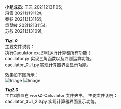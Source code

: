 __小组成员:__ 
  王云 202112131105;  
  冯雪 202112131128;      
  秦弦 202112131165;  
  袁慧敏 202112131154;  
  苏舣 202112131091;  

___Tig1.0___  
主要文件说明：   
  执行Caculator.exe即可运行计算器所有功能！   
  caculator.py 实现三角函数以及四则运算功能。    
  caculator_GUI.py 实现计算器界面显示功能。     
     
效果如下图所示：     
![lmage](https://github.com/CQU-group/tri_func/tree/main/Screenshots/6c5588673923dd47.png)
![lmage](https://github.com/CQU-group/tri_func/tree/main/Screenshots/2.png)

___Tig2.0___     
  工作2放置在 work2-Calculator 文件夹中。
  主要文件说明：        
  caculator_GUI_2.0.py 实现计算器界面显示功能。
  
